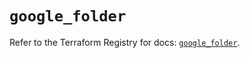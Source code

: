 # `google_folder`

Refer to the Terraform Registry for docs: [`google_folder`](https://registry.terraform.io/providers/hashicorp/google-beta/5.21.0/docs/resources/google_folder).
